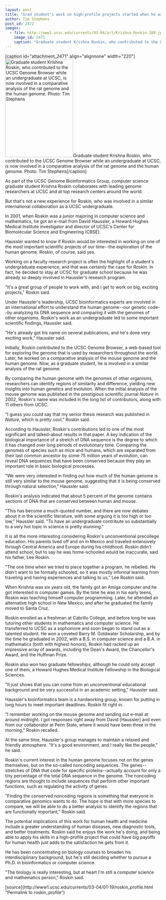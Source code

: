 ```yaml
---
layout: post
title: "Grad student's work on high-profile projects started when he was an undergraduate"
author: Tim Stephens
post_id: 2472
images:
  - file: http://www1.ucsc.edu/currents/03-04/art/Krishna_Roskin.180.jpg
    image_id: 2471
    caption: "Graduate student Krishna Roskin, who contributed to the UCSC Genome Browser while an undergraduate at UCSC, is now involved in a comparative analysis of the rat genome and the human genome. Photo: Tim Stephens"
---
```


[caption id="attachment_2471" align="alignnone" width="220"]<a href="http://localhost/mysite/wp-content/uploads/2004/01/Krishna_Roskin.180.jpg"><img class="size-full wp-image-2471" src="http://localhost/mysite/wp-content/uploads/2004/01/Krishna_Roskin.180.jpg" alt="Graduate student Krishna Roskin, who contributed to the UCSC Genome Browser while an undergraduate at UCSC, is now involved in a comparative analysis of the rat genome and the human genome. Photo: Tim Stephens" width="220" height="317" /></a>Graduate student Krishna Roskin, who contributed to the UCSC Genome Browser while an undergraduate at UCSC, is now involved in a comparative analysis of the rat genome and the human genome. Photo: Tim Stephens[/caption]
<p>
  As part of the UCSC Genome Bioinformatics Group, computer science graduate student Krishna Roskin collaborates with leading genome researchers at UCSC and at top research centers around the world.
</p>
<p>
  But that's not a new experience for Roskin, who was involved in a similar international collaboration as a UCSC undergraduate.<br>
</p>
<p>
  In 2001, when Roskin was a junior majoring in computer science and mathematics, he got an e-mail from David Haussler, a Howard Hughes Medical Institute investigator and director of UCSC's Center for Biomolecular Science and Engineering (CBSE).
</p>
<p>
  Haussler wanted to know if Roskin would be interested in working on one of the most important scientific projects of our time--the exploration of the human genome. Roskin, of course, said yes.<br>
</p>
<p>
  Working on a faculty research project is often the highlight of a student's undergraduate experience, and that was certainly the case for Roskin. In fact, he decided to stay at UCSC for graduate school because he was already so deeply involved in Haussler's research program.<br>
</p>
<p>
  "It's a great group of people to work with, and I get to work on big, exciting projects," Roskin said.<br>
</p>
<p>
  Under Haussler's leadership, UCSC bioinformatics experts are involved in an international effort to understand the human genome--our genetic code--by analyzing its DNA sequence and comparing it with the genomes of other organisms. Roskin's work as an undergraduate led to some important scientific findings, Haussler said.<br>
</p>
<p>
  "He's already got his name on several publications, and he's done very exciting work," Haussler said.<br>
</p>
<p>
  Initially, Roskin contributed to the UCSC Genome Browser, a web-based tool for exploring the genome that is used by researchers throughout the world. Later, he worked on a comparative analysis of the mouse genome and the human genome. Now, as a graduate student, he is involved in a similar analysis of the rat genome.<br>
</p>
<p>
  By comparing the human genome with the genomes of other organisms, researchers can identify regions of similarity and difference, yielding new insights into human genetics and evolution. When the initial analysis of the mouse genome was published in the prestigious scientific journal <i>Nature</i> in 2002, Roskin's name was included in the long list of contributors, along with 11 others from UCSC.<br>
</p>
<p>
  "I guess you could say that my senior thesis research was published in <i>Nature,</i> which is pretty cool," Roskin said.<br>
</p>
<p>
  According to Haussler, Roskin's contributions led to one of the most significant and talked-about results in that paper. A key indication of the biological importance of a stretch of DNA sequence is the degree to which it has changed over long periods of evolutionary time. Comparing the genomes of species such as mice and humans, which are separated from their last common ancestor by some 75 million years of evolution, can reveal DNA sequences that have been conserved because they play an important role in basic biological processes.<br>
</p>
<p>
  "We were very interested in finding out how much of the human genome is still very similar to the mouse genome, suggesting that it is being conserved through natural selection," Haussler said.<br>
</p>
<p>
  Roskin's analysis indicated that about 5 percent of the genome contains sections of DNA that are conserved between human and mouse.<br>
</p>
<p>
  "This has become a much-quoted number, and there are now debates about it in the scientific literature, with some arguing it is too high or too low," Haussler said. "To have an undergraduate contribute so substantially to a very hot topic in science is pretty stunning."<br>
</p>
<p>
  It is all the more interesting considering Roskin's unconventional precollege education. His parents lived off and on in Mexico and traveled extensively through Central America and Europe during his childhood. Roskin didn't attend school, but to say he was home-schooled would be inaccurate, said his father, Lee Roskin.<br>
</p>
<p>
  "The one time when we tried to piece together a program, he rebelled. He didn't want to be formally schooled, so it was mostly informal learning from traveling and having experiences and talking to us," Lee Roskin said.<br>
</p>
<p>
  When Krishna was six years old, the family got an Amiga computer and he got interested in computer games. By the time he was in his early teens, Roskin was teaching himself computer programming. Later, he attended an alternative high school in New Mexico, and after he graduated the family moved to Santa Cruz.<br>
</p>
<p>
  Roskin enrolled as a freshman at Cabrillo College, and before long he was tutoring other students in mathematics and computer science. He transferred to UCSC as a sophomore and soon began to stand out as a talented student. He won a coveted Barry M. Goldwater Scholarship, and by the time he graduated in 2002, with a B.S. in computer science and a B.A. in mathematics (both with highest honors), Roskin had racked up an impressive array of awards, including the Dean's Award, the Chancellor's Award, and the Huffman Prize.<br>
</p>
<p>
  Roskin also won two graduate fellowships, although he could only accept one of them, a Howard Hughes Medical Institute Fellowship in the Biological Sciences.<br>
</p>
<p>
  "It just shows that you can come from an unconventional educational background and be very successful in an academic setting," Haussler said.<br>
</p>
<p>
  Haussler's bioinformatics team is a hardworking group, known for putting in long hours to meet important deadlines. Roskin fit right in.<br>
</p>
<p>
  "I remember working on the mouse genome and sending out e-mail at around midnight. I got responses right away from David [Haussler] and even from our collaborator at Penn State, where it would have been three in the morning," Roskin recalled.<br>
</p>
<p>
  At the same time, Haussler's group manages to maintain a relaxed and friendly atmosphere. "It's a good environment, and I really like the people," he said.<br>
</p>
<p>
  Roskin's current interest in the human genome focuses not on the genes themselves, but on the so-called noncoding sequences. The genes--stretches of DNA that code for specific proteins--actually account for only a tiny percentage of the total DNA sequence in the genome. The noncoding regions are thought to include sequences that perform other important functions, such as regulating the activity of genes.<br>
</p>
<p>
  "Finding the conserved noncoding regions is something that everyone in comparative genomics wants to do. The hope is that with more species to compare, we will be able to do a better analysis to identify the regions that are functionally important," Roskin said.<br>
</p>
<p>
  The potential implications of this work for human health and medicine include a greater understanding of human diseases, new diagnostic tools, and better treatments. Roskin said he enjoys the work he's doing, and being able to apply his skills in a high-profile project that could have big payoffs for human health just adds to the satisfaction he gets from it.<br>
</p>
<p>
  He has been concentrating on biology courses to broaden his interdisciplinary background, but he's still deciding whether to pursue a Ph.D. in bioinformatics or computer science.<br>
</p>
<p>
  "The biology is really interesting, but at heart I'm still a computer science and mathematics person," Roskin said.<br>
</p>
[source](http://www1.ucsc.edu/currents/03-04/01-19/roskin_profile.html "Permalink to roskin_profile")
